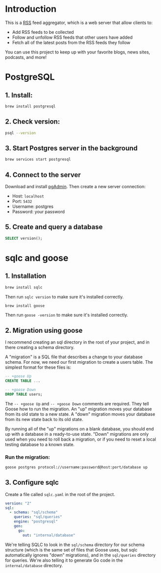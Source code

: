 # Introduction

This is a [RSS](https://en.wikipedia.org/wiki/RSS) feed aggregator, which is a web server that allow clients to:

- Add RSS feeds to be collected
- Follow and unfollow RSS feeds that other users have added
- Fetch all of the latest posts from the RSS feeds they follow

You can use this project to keep up with your favorite blogs, news sites, podcasts, and more!

# PostgreSQL

## 1. Install:

```zsh
brew install postgresql
```

## 2. Check version:

```zsh
psql --version
```

## 3. Start Postgres server in the background

```zsh
brew services start postgresql
```

## 4. Connect to the server

Download and install [pgAdmin](https://www.pgadmin.org/). Then create a new server connection:

- Host: `localhost`
- Port: `5432`
- Username: postgres
- Password: your password

## 5. Create and query a database

```sql
SELECT version();
```

# sqlc and goose

## 1. Installation

```zsh
brew install sqlc
```

Then run `sqlc version` to make sure it's installed correctly.

```zsh
brew install goose
```

Then run `goose -version` to make sure it's installed correctly.

## 2. Migration using goose

I recommend creating an sql directory in the root of your project, and in there creating a schema directory.

A "migration" is a SQL file that describes a change to your database schema. For now, we need our first migration to create a users table. The simplest format for these files is:

```sql
-- +goose Up
CREATE TABLE ...

-- +goose Down
DROP TABLE users;
```

The `-- +goose Up` and `-- +goose Down` comments are required. They tell Goose how to run the migration. An "up" migration moves your database from its old state to a new state. A "down" migration moves your database from its new state back to its old state.

By running all of the "up" migrations on a blank database, you should end up with a database in a ready-to-use state. "Down" migrations are only used when you need to roll back a migration, or if you need to reset a local testing database to a known state.

### Run the migration:

```zsh
goose postgres protocol://username:password@host:port/database up
```

## 3. Configure sqlc

Create a file called `sqlc.yaml` in the root of the project.

```yaml
version: "2"
sql:
  - schema: "sql/schema"
    queries: "sql/queries"
    engine: "postgresql"
    gen:
      go:
        out: "internal/database"
```

We're telling SQLC to look in the `sql/schema` directory for our schema structure (which is the same set of files that Goose uses, but sqlc automatically ignores "down" migrations), and in the `sql/queries` directory for queries. We're also telling it to generate Go code in the `internal/database` directory.
